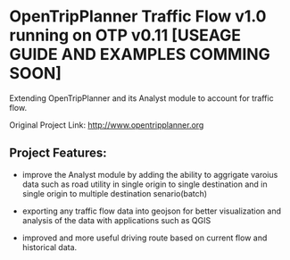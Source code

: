 OpenTripPlanner Traffic Flow v1.0 running on OTP v0.11 [USEAGE GUIDE AND EXAMPLES COMMING SOON]
==================================
Extending OpenTripPlanner and its Analyst module to account for traffic flow. 

Original Project Link: http://www.opentripplanner.org

Project Features:
-----------------
- improve the Analyst module by adding the ability to aggrigate varoius data such as road utility in single origin to single 
  destination and in single origin to multiple destination senario(batch)
  
- exporting any traffic flow data into geojson for better visualization and analysis of the data with applications such as QGIS

- improved and more useful driving route based on current flow and historical data.
